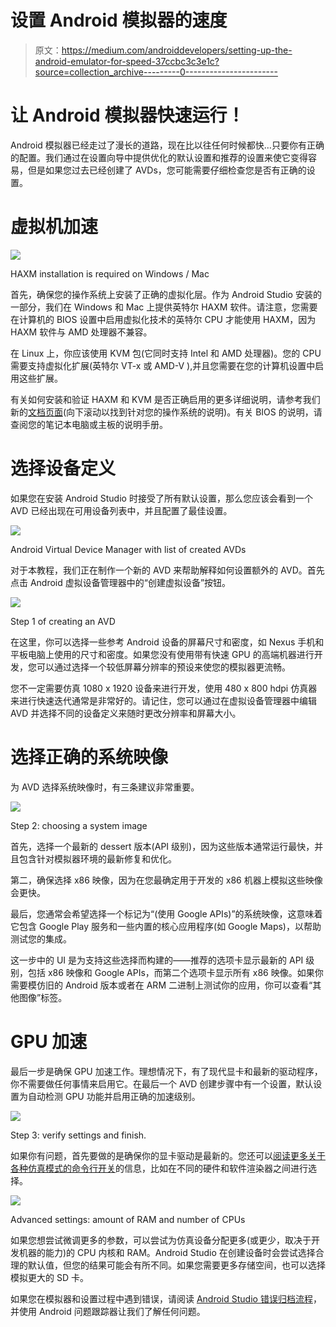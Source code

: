 # 设置 Android 模拟器的速度

> 原文：<https://medium.com/androiddevelopers/setting-up-the-android-emulator-for-speed-37ccbc3c3e1c?source=collection_archive---------0----------------------->

# 让 Android 模拟器快速运行！

Android 模拟器已经走过了漫长的道路，现在比以往任何时候都快…只要你有正确的配置。我们通过在设置向导中提供优化的默认设置和推荐的设置来使它变得容易，但是如果您过去已经创建了 AVDs，您可能需要仔细检查您是否有正确的设置。

# 虚拟机加速

![](img/888e89c8f18d5d0b1c2f93362e497d08.png)

HAXM installation is required on Windows / Mac

首先，确保您的操作系统上安装了正确的虚拟化层。作为 Android Studio 安装的一部分，我们在 Windows 和 Mac 上提供英特尔 HAXM 软件。请注意，您需要在计算机的 BIOS 设置中启用虚拟化技术的英特尔 CPU 才能使用 HAXM，因为 HAXM 软件与 AMD 处理器不兼容。

在 Linux 上，你应该使用 KVM 包(它同时支持 Intel 和 AMD 处理器)。您的 CPU 需要支持虚拟化扩展(英特尔 VT-x 或 AMD-V ),并且您需要在您的计算机设置中启用这些扩展。

有关如何安装和验证 HAXM 和 KVM 是否正确启用的更多详细说明，请参考我们新的[文档页面](https://developer.android.com/studio/run/emulator-acceleration.html#accel-vm)(向下滚动以找到针对您的操作系统的说明)。有关 BIOS 的说明，请查阅您的笔记本电脑或主板的说明手册。

# 选择设备定义

如果您在安装 Android Studio 时接受了所有默认设置，那么您应该会看到一个 AVD 已经出现在可用设备列表中，并且配置了最佳设置。

![](img/c74d76a18e3f08fa492352e4b069d637.png)

Android Virtual Device Manager with list of created AVDs

对于本教程，我们正在制作一个新的 AVD 来帮助解释如何设置额外的 AVD。首先点击 Android 虚拟设备管理器中的“创建虚拟设备”按钮。

![](img/20af8c935c74d7a0d0a2474acbb31bc8.png)

Step 1 of creating an AVD

在这里，你可以选择一些参考 Android 设备的屏幕尺寸和密度，如 Nexus 手机和平板电脑上使用的尺寸和密度。如果您没有使用带有快速 GPU 的高端机器进行开发，您可以通过选择一个较低屏幕分辨率的预设来使您的模拟器更流畅。

您不一定需要仿真 1080 x 1920 设备来进行开发，使用 480 x 800 hdpi 仿真器来进行快速迭代通常是非常好的。请记住，您可以通过在虚拟设备管理器中编辑 AVD 并选择不同的设备定义来随时更改分辨率和屏幕大小。

# 选择正确的系统映像

为 AVD 选择系统映像时，有三条建议非常重要。

![](img/978ca79327e171771b062a9d796e8747.png)

Step 2: choosing a system image

首先，选择一个最新的 dessert 版本(API 级别)，因为这些版本通常运行最快，并且包含针对模拟器环境的最新修复和优化。

第二，确保选择 x86 映像，因为在您最确定用于开发的 x86 机器上模拟这些映像会更快。

最后，您通常会希望选择一个标记为“(使用 Google APIs)”的系统映像，这意味着它包含 Google Play 服务和一些内置的核心应用程序(如 Google Maps)，以帮助测试您的集成。

这一步中的 UI 是为支持这些选择而构建的——推荐的选项卡显示最新的 API 级别，包括 x86 映像和 Google APIs，而第二个选项卡显示所有 x86 映像。如果你需要模仿旧的 Android 版本或者在 ARM 二进制上测试你的应用，你可以查看“其他图像”标签。

# GPU 加速

最后一步是确保 GPU 加速工作。理想情况下，有了现代显卡和最新的驱动程序，你不需要做任何事情来启用它。在最后一个 AVD 创建步骤中有一个设置，默认设置为自动检测 GPU 功能并启用正确的加速级别。

![](img/b2acf104c013357575ddd050be332917.png)

Step 3: verify settings and finish.

如果你有问题，首先要做的是确保你的显卡驱动是最新的。您还可以[阅读更多关于各种仿真模式的命令行开关](https://developer.android.com/studio/run/emulator-acceleration.html?hl=ES#accel-graphics)的信息，比如在不同的硬件和软件渲染器之间进行选择。

![](img/d0ecd8aa17ed4057a9f190ed41dc728e.png)

Advanced settings: amount of RAM and number of CPUs

如果您想尝试微调更多的参数，可以尝试为仿真设备分配更多(或更少，取决于开发机器的能力)的 CPU 内核和 RAM。Android Studio 在创建设备时会尝试选择合理的默认值，但您的结果可能会有所不同。如果您需要更多存储空间，也可以选择模拟更大的 SD 卡。

如果您在模拟器和设置过程中遇到错误，请阅读 [Android Studio 错误归档流程](http://tools.android.com/filing-bugs)，并使用 Android 问题跟踪器让我们了解任何问题。